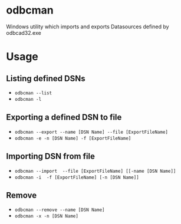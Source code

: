 # odbcman
Windows utility which imports and exports Datasources defined by odbcad32.exe

# Usage
## Listing defined DSNs
* `odbcman --list`
* `odbcman -l`

## Exporting a defined DSN to file 
* `odbcman --export --name [DSN Name] --file [ExportFileName]` 
* `odbcman -e -n [DSN Name] -f [ExportFileName]`

## Importing DSN from file
* `odbcman --import  --file [ExportFileName] [[-name [DSN Name]]`
* `odbcman -i  -f [ExportFileName] [-n [DSN Name]]`

## Remove
* `odbcman --remove --name [DSN Name]`
* `odbcman -x -n [DSN Name]`
